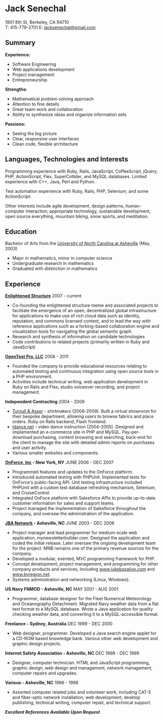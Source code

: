 Jack Senechal
=============

1901 8th St, Berkeley, CA 94710  
T: 415-779-2701 E: <jacksenechal@gmail.com>

Summary
-------

**Experience:**

-   Software Engineering
-   Web applications development
-   Project management
-   Entrepreneurship

**Strengths:**

-   Mathematical problem solving approach
-   Attention to fine details
-   Great team-work and collaboration
-   Ability to synthesize ideas and organize information sets

**Passions:**

-   Seeing the big picture
-   Clear, responsive user interfaces
-   Clean code, flexible architecture

Languages, Technologies and Interests
-------------------------------------

Programming experience with Ruby, Rails, JavaScript, CoffeeScript, jQuery,
PHP, ActionScript, Flex, SuperCollider, and MySQL databases. Limited
experience with C++, Java, Perl and Python.

Test automation experience with Ruby, Rails, PHP, Selenium, and some
ActionScript.

Other interests include agile development, design patterns, human-computer
interaction, appropriate technology, sustainable development, open source
everything, mountain biking, snow sports, and meditation.

Education
---------

Bachelor of Arts from the [University of North Carolina at Asheville][]
(May, 2003)

-   Major in mathematics, minor in computer science
-   Undergraduate research in mathematics
-   Graduated with distinction in mathematics

Experience
----------

**[Enlightened Structure][]** 2007 - current

-   Co-founding the enlightened structure meme and associated projects to
    facilitate the emergence of an open, decentralized global
    infrastructure for applications to make use of rich cloud data such as
    identity, reputation, and commons licensed content, and to lead the way
    with reference applications such as a forking-based collaboration
    engine and visualization tools for navigating the global semantic
    graph.
-   Research and synthesis of information on candidate technologies
-   Code contributions to related projects (primarily written in Ruby and
    JavaScript)

**[OpenTest Pro, LLC][]** 2008 - 2011

-   Founded the company to provide educational resources relating to
    automated testing and continuous integration using open source tools
    in a PHP environment.
-   Activities include technical writing, web application development in
    Ruby on Rails and Flex, studio voiceover recording, and project
    management.

**Independent Contracting** 2004 - 2009

-   [Turnull & Asser][] - shirtmakers (2008-2009). Built a virtual showroom
    for their bespoke department, allowing users to browse fabrics and
    place orders. Ruby on Rails backend, Flash frontend.
-   [Idance.net][] - video dance instruction (2004-2005). Designed and
    implemented an e-commerce site in PHP and MySQL. Pay-per-download
    purchasing, content browsing and searching, back-end for the client
    to manage the site with detailed admin reports on purchases and user
    activity.
-   Various smaller websites and components.

**[OnForce, Inc][] - New York, NY** JUNE 2006 - DEC 2007

-   Programmed features and updates to the OnForce platform.
-   Introduced automated testing with PHPUnit. Implemented tests for
    OnForce's public-facing API. Unit testing infrastructure included
    PHPUnit with a custom test database refreshing mechanism, Selenium,
    and CruiseControl.
-   Integrated OnFoce platform with Salesforce APIs to provide
    up-to-date customer information for sales and support teams.
-   Project managed the implementation of Salesforce throughout the
    company, and oversaw the administration of the application.

**[JBA Network][] - Asheville, NC** JUNE 2003 - DEC 2006

-   Project manager and lead programmer for medium-scale web application,
    mynewsletterbuilder.com. Designed the application and coded the initial
    release. Later oversaw the ongoing development team for the project.
    MNB remains one of the primary revenue sources for the company.
-   Developed a modular, evented, MVC programming framework for PHP.
-   Concept development, project management, and programming for other
    company products and services, including www.jukeboxalive.com and
    www.byregion.net.
-   Systems administration and networking (Linux, Windows).

**US Navy FNMOD - Asheville, NC** MAY 2001 - AUG 2001

-   Programmer, database designer for the Fleet Numerical Meteorology and
    Oceanography Detachment. Migrated Navy weather data from a flat text
    format to a MySQL database. Wrote a Java application for quality checking
    weather data, and converting it to a MySQL-accessible format.

**Freelance - Sydney, Australia** DEC 1999 - DEC 2000

-   Web designer, programmer. Developed a Java search engine applet for
    a CD-ROM based knowledge bank. Various other web development and
    graphic design projects.

**Internet Safety Association - Asheville, NC** DEC 1998 - DEC 1999

-   Designer, computer technician. HTML and JavaScript programming,
    graphic design, web design and management, network management,
    computer repairs and upgrades.

**Various - Asheville, NC** 1996 - 1998

-   Assorted computer related jobs and volunteer work, including CAT-5
    and fiber-optic network installation, web development, desktop
    publishing, technical writing, computer repair, and technical
    support.

***Excellent References Available Upon Request***

[University of North Carolina at Asheville]: http://unca.edu
[Enlightened Structure]: http://enlightenedstructure.org
[OpenTest Pro, LLC]: http://opentestpro.com
[Turnull & Asser]: http://turnbullandasser.com
[Idance.net]: http://idance.net
[OnForce, Inc]: http://onforce.com
[JBA Network]: http://jbanetwork.com

